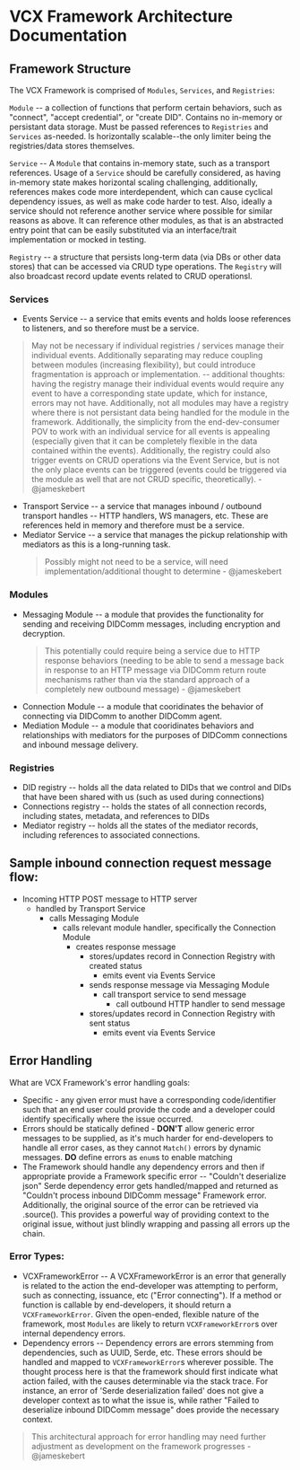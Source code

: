 # VCX Framework Architecture Documentation

## Framework Structure

The VCX Framework is comprised of `Modules`, `Services`, and `Registries`:

`Module` -- a collection of functions that perform certain behaviors, such as "connect", "accept credential", or "create DID". Contains no in-memory or persistant data storage. Must be passed references to `Registries` and `Services` as-needed. Is horizontally scalable--the only limiter being the registries/data stores themselves.

`Service` -- A `Module` that contains in-memory state, such as a transport references. Usage of a `Service` should be carefully considered, as having in-memory state makes horizontal scaling challenging, additionally, references makes code more interdependent, which can cause cyclical dependency issues, as well as make code harder to test. Also, ideally a service should not reference another service where possible for similar reasons as above. It can reference other modules, as that is an abstracted entry point that can be easily substituted via an interface/trait implementation or mocked in testing.

`Registry` -- a structure that persists long-term data (via DBs or other data stores) that can be accessed via CRUD type operations. The `Registry` will also broadcast record update events related to CRUD operationsl.

### Services

- Events Service -- a service that emits events and holds loose references to listeners, and so therefore must be a service.

> May not be necessary if individual registries / services manage their individual events. Additionally separating may reduce coupling between modules (increasing flexibility), but could introduce fragmentation is approach or implementation. -- additional thoughts: having the registry manage their individual events would require any event to have a corresponding state update, which for instance, errors may not have. Additionally, not all modules may have a registry where there is not persistant data being handled for the module in the framework. Additionally, the simplicity from the end-dev-consumer POV to work with an individual service for all events is appealing (especially given that it can be completely flexible in the data contained within the events). Additionally, the registry could also trigger events on CRUD operations via the Event Service, but is not the only place events can be triggered (events could be triggered via the module as well that are not CRUD specific, theoretically). - @jameskebert

- Transport Service -- a service that manages inbound / outbound transport handles -- HTTP handlers, WS managers, etc. These are references held in memory and therefore must be a service.
- Mediator Service -- a service that manages the pickup relationship with mediators as this is a long-running task.
  > Possibly might not need to be a service, will need implementation/additional thought to determine - @jameskebert

### Modules

- Messaging Module -- a module that provides the functionality for sending and receiving DIDComm messages, including encryption and decryption.
  > This potentially could require being a service due to HTTP response behaviors (needing to be able to send a message back in response to an HTTP message via DIDComm return route mechanisms rather than via the standard approach of a completely new outbound message) - @jameskebert
- Connection Module -- a module that cooridinates the behavior of connecting via DIDComm to another DIDComm agent.
- Mediation Module -- a module that cooridinates behaviors and relationships with mediators for the purposes of DIDComm connections and inbound message delivery.

### Registries

- DID registry -- holds all the data related to DIDs that we control and DIDs that have been shared with us (such as used during connections)
- Connections registry -- holds the states of all connection records, including states, metadata, and references to DIDs
- Mediator registry -- holds all the states of the mediator records, including references to associated connections.

## Sample inbound connection request message flow:

- Incoming HTTP POST message to HTTP server
  - handled by Transport Service
    - calls Messaging Module
      - calls relevant module handler, specifically the Connection Module
        - creates response message
          - stores/updates record in Connection Registry with created status
            - emits event via Events Service
          - sends response message via Messaging Module
            - call transport service to send message
              - call outbound HTTP handler to send message
          - stores/updates record in Connection Registry with sent status
            - emits event via Events Service

## Error Handling

What are VCX Framework's error handling goals:

- Specific - any given error must have a corresponding code/identifier such that an end user could provide the code and a developer could identify specifically where the issue occurred.
- Errors should be statically defined - **DON'T** allow generic error messages to be supplied, as it's much harder for end-developers to handle all error cases, as they cannot `Match()` errors by dynamic messages. **DO** define errors as `enum`s to enable matching
- The Framework should handle any dependency errors and then if appropriate provide a Framework specific error -- "Couldn't deserialize json" Serde dependency error gets handled/mapped and returned as "Couldn't process inbound DIDComm message" Framework error. Additionally, the original source of the error can be retrieved via .source(). This provides a powerful way of providing context to the original issue, without just blindly wrapping and passing all errors up the chain.

### Error Types:

- VCXFrameworkError -- A VCXFrameworkError is an error that generally is related to the action the end-developer was attempting to perform, such as connecting, issuance, etc ("Error connecting"). If a method or function is callable by end-developers, it should return a `VCXFrameworkError`. Given the open-ended, flexible nature of the framework, most `Modules` are likely to return `VCXFrameworkError`s over internal dependency errors.
- Dependency errors -- Dependency errors are errors stemming from dependencies, such as UUID, Serde, etc. These errors should be handled and mapped to `VCXFrameworkError`s wherever possible. The thought process here is that the framework should first indicate what action failed, with the causes determinable via the stack trace. For instance, an error of 'Serde deserialization failed' does not give a developer context as to what the issue is, while rather "Failed to deserialize inbound DIDComm message" does provide the necessary context.

> This architectural approach for error handling may need further adjustment as development on the framework progresses - @jameskebert
